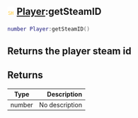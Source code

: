 ## ![shared](.gitbook/assets/shared.png) [Player](./home/Player):getSteamID

```lua
number Player:getSteamID()
```

Returns the player steam id
------
## Returns

| Type   | Description |
| ------ | ----------: |
| number | No description |

